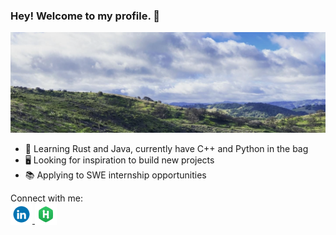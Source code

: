 ### Hey! Welcome to my profile. 👋

![A landscape shot of Toro Park in Salinas, CA](assets/images/toro_park_banner.png)

- 🔭 Learning Rust and Java, currently have C++ and Python in the bag
- 🖥 Looking for inspiration to build new projects
- 📚 Applying to SWE internship opportunities

Connect with me: <br>
<a href="https://www.linkedin.com/in/leonardo-villalobos-099a97206/">
<img src="assets/images/LinkedIn_logo.gif" alt="LinkedIn company logo" width="35" height="35" style="vertical-align:bottom">
</a>
<a href="https://www.hackerrank.com/Levillalobos">
<img src="assets/images/HackerRank_logo.png" alt="Hacker Rank company logo" width="35" height="35" style="vertical-align:bottom">
</a>
